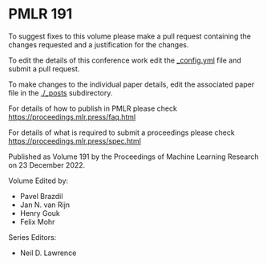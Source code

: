 # PMLR 191

To suggest fixes to this volume please make a pull request containing the changes requested and a justification for the changes.

To edit the details of this conference work edit the [_config.yml](./_config.yml) file and submit a pull request.

To make changes to the individual paper details, edit the associated paper file in the [./_posts](./_posts) subdirectory.

For details of how to publish in PMLR please check https://proceedings.mlr.press/faq.html

For details of what is required to submit a proceedings please check https://proceedings.mlr.press/spec.html



Published as Volume 191 by the Proceedings of Machine Learning Research on 23 December 2022.

Volume Edited by:
  * Pavel Brazdil
  * Jan N. van Rijn
  * Henry Gouk
  * Felix Mohr

Series Editors:
  * Neil D. Lawrence

